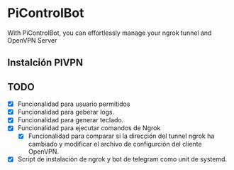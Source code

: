 # PiControlBot
With PiControlBot, you can effortlessly manage your ngrok tunnel and OpenVPN Server

## Instalción PIVPN


## TODO
- [x] Funcionalidad para usuario permitidos
- [x] Funcionalidad para geberar logs.
- [x] Funcionalidad para generar teclado.
- [x] Funcionalidad para ejecutar comandos de Ngrok
    - [x] Funcionalidad para comparar si la dirección del tunnel ngrok ha cambiado y modificar el archivo de configurción del cliente OpenVPN.
- [x] Script de instalación de ngrok y bot de telegram como unit de systemd.